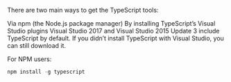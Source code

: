 There are two main ways to get the TypeScript tools:

Via npm (the Node.js package manager)
By installing TypeScript’s Visual Studio plugins
Visual Studio 2017 and Visual Studio 2015 Update 3 include TypeScript by default. If you didn’t install TypeScript with Visual Studio, you can still download it.

For NPM users:

```javascript
npm install -g typescript
```
